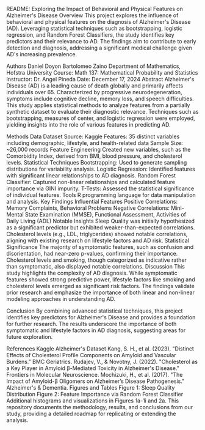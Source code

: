 README: Exploring the Impact of Behavioral and Physical Features on Alzheimer's Disease
Overview
This project explores the influence of behavioral and physical features on the diagnosis of Alzheimer's Disease (AD). Leveraging statistical techniques such as bootstrapping, logistic regression, and Random Forest Classifiers, the study identifies key predictors and their relevance to AD. The findings aim to contribute to early detection and diagnosis, addressing a significant medical challenge given AD's increasing prevalence.

Authors
Daniel Doyon
Bartolomeo Zaino
Department of Mathematics, Hofstra University
Course: Math 137: Mathematical Probability and Statistics
Instructor: Dr. Angel Pineda
Date: December 17, 2024
Abstract
Alzheimer's Disease (AD) is a leading cause of death globally and primarily affects individuals over 65. Characterized by progressive neurodegeneration, symptoms include cognitive decline, memory loss, and speech difficulties. This study applies statistical methods to analyze features from a partially synthetic dataset to evaluate their diagnostic relevance. Techniques such as bootstrapping, measures of center, and logistic regression were employed, yielding insights into the role of various features in predicting AD.

Methods
Data
Dataset Source: Kaggle
Features: 35 distinct variables including demographic, lifestyle, and health-related data
Sample Size: ~26,000 records
Feature Engineering
Created new variables, such as the Comorbidity Index, derived from BMI, blood pressure, and cholesterol levels.
Statistical Techniques
Bootstrapping: Used to generate sampling distributions for variability analysis.
Logistic Regression: Identified features with significant linear relationships to AD diagnosis.
Random Forest Classifier: Captured non-linear relationships and calculated feature importance via GINI impurity.
T-Tests: Assessed the statistical significance of individual features.
Tools
R programming language for data manipulation and analysis.
Key Findings
Influential Features
Positive Correlations: Memory Complaints, Behavioral Problems
Negative Correlations: Mini-Mental State Examination (MMSE), Functional Assessment, Activities of Daily Living (ADL)
Notable Insights
Sleep Quality was initially hypothesized as a significant predictor but exhibited weaker-than-expected correlations.
Cholesterol levels (e.g., LDL, triglycerides) showed notable correlations, aligning with existing research on lifestyle factors and AD risk.
Statistical Significance
The majority of symptomatic features, such as confusion and disorientation, had near-zero p-values, confirming their importance.
Cholesterol levels and smoking, though categorized as indicative rather than symptomatic, also displayed notable correlations.
Discussion
This study highlights the complexity of AD diagnosis. While symptomatic features showed strong predictive power, lifestyle factors like smoking and cholesterol levels emerged as significant risk factors. The findings validate prior research and emphasize the importance of both linear and non-linear modeling approaches in understanding AD.

Conclusion
By combining advanced statistical techniques, this project identifies key predictors for Alzheimer's Disease and provides a foundation for further research. The results underscore the importance of both symptomatic and lifestyle factors in AD diagnosis, suggesting areas for future exploration.

References
Kaggle Alzheimer's Dataset
Kang, S. H., et al. (2023). "Distinct Effects of Cholesterol Profile Components on Amyloid and Vascular Burdens." BMC Geriatrics.
Rudajev, V., & Novotny, J. (2022). "Cholesterol as a Key Player in Amyloid β-Mediated Toxicity in Alzheimer's Disease." Frontiers in Molecular Neuroscience.
Mochizuki, H., et al. (2017). "The Impact of Amyloid-β Oligomers on Alzheimer’s Disease Pathogenesis." Alzheimer's & Dementia.
Figures and Tables
Figure 1: Sleep Quality Distribution
Figure 2: Feature Importance via Random Forest Classifier
Additional histograms and visualizations in Figures 1a-1i and 2a.
This repository documents the methodology, results, and conclusions from our study, providing a detailed roadmap for replicating or extending the analysis.
